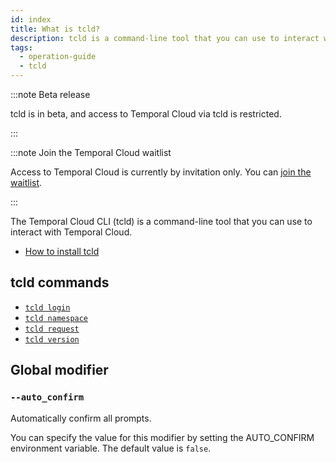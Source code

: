 ```yaml
---
id: index
title: What is tcld?
description: tcld is a command-line tool that you can use to interact with Temporal Cloud.
tags:
  - operation-guide
  - tcld
---
```


:::note Beta release

tcld is in beta, and access to Temporal Cloud via tcld is restricted.

:::

:::note Join the Temporal Cloud waitlist

Access to Temporal Cloud is currently by invitation only.
You can [join the waitlist](https://pages.temporal.io/cloud-early-access).

:::

The Temporal Cloud CLI (tcld) is a command-line tool that you can use to interact with Temporal Cloud.

- [How to install tcld](/cloud/tcld/how-to-install-tcld)

## tcld commands

- [`tcld login`](/cloud/tcld/login)
- [`tcld namespace`](/cloud/tcld/namespace)
- [`tcld request`](/cloud/tcld/request)
- [`tcld version`](/cloud/tcld/version)

## Global modifier

### `--auto_confirm`

Automatically confirm all prompts.

You can specify the value for this modifier by setting the AUTO_CONFIRM environment variable.
The default value is `false`.
